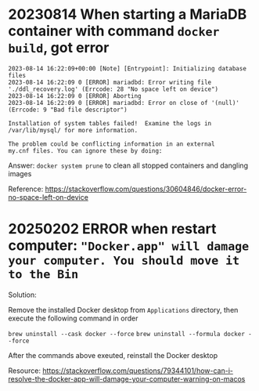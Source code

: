 # 20230814 When starting a MariaDB container with command `docker build`, got error

    2023-08-14 16:22:09+00:00 [Note] [Entrypoint]: Initializing database files
    2023-08-14 16:22:09 0 [ERROR] mariadbd: Error writing file './ddl_recovery.log' (Errcode: 28 "No space left on device")
    2023-08-14 16:22:09 0 [ERROR] Aborting
    2023-08-14 16:22:09 0 [ERROR] mariadbd: Error on close of '(null)' (Errcode: 9 "Bad file descriptor")

    Installation of system tables failed!  Examine the logs in
    /var/lib/mysql/ for more information.

    The problem could be conflicting information in an external
    my.cnf files. You can ignore these by doing:

Answer: `docker system prune` to clean all stopped containers and dangling images

Reference: https://stackoverflow.com/questions/30604846/docker-error-no-space-left-on-device

# 20250202 ERROR when restart computer: `"Docker.app" will damage your computer. You should move it to the Bin`
Solution:

Remove the installed Docker desktop from `Applications` directory, then execute the following command in order

`brew uninstall --cask docker --force`
`brew uninstall --formula docker --force`

After the commands above exeuted, reinstall the Docker desktop

Resource: https://stackoverflow.com/questions/79344101/how-can-i-resolve-the-docker-app-will-damage-your-computer-warning-on-macos
